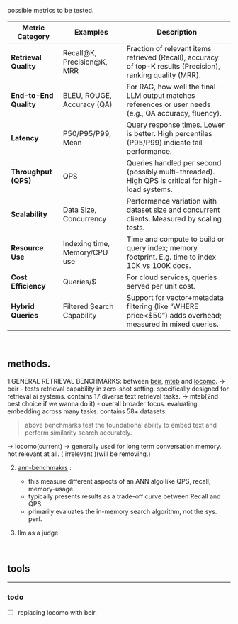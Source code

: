possible metrics to be tested.

| **Metric Category**    | **Examples**                  | **Description**                                                                                              |
| ---------------------- | ----------------------------- | ------------------------------------------------------------------------------------------------------------ |
| **Retrieval Quality**  | Recall\@K, Precision\@K, MRR  | Fraction of relevant items retrieved (Recall), accuracy of top-K results (Precision), ranking quality (MRR). |
| **End-to-End Quality** | BLEU, ROUGE, Accuracy (QA)    | For RAG, how well the final LLM output matches references or user needs (e.g., QA accuracy, fluency).        |
| **Latency**            | P50/P95/P99, Mean             | Query response times. Lower is better. High percentiles (P95/P99) indicate tail performance.                 |
| **Throughput (QPS)**   | QPS                           | Queries handled per second (possibly multi-threaded). High QPS is critical for high-load systems.            |
| **Scalability**        | Data Size, Concurrency        | Performance variation with dataset size and concurrent clients. Measured by scaling tests.                   |
| **Resource Use**       | Indexing time, Memory/CPU use | Time and compute to build or query index; memory footprint. E.g. time to index 10K vs 100K docs.             |
| **Cost Efficiency**    | Queries/\$                    | For cloud services, queries served per unit cost.                                                            |
| **Hybrid Queries**     | Filtered Search Capability    | Support for vector+metadata filtering (like “WHERE price<\$50”) adds overhead; measured in mixed queries.    |

<br>

## methods.

1.GENERAL RETRIEVAL BENCHMARKS: between [beir](https://github.com/beir-cellar/beir), [mteb](https://github.com/embeddings-benchmark/mteb) and [locomo](https://github.com/snap-research/locomo).
-> beir - tests retrieval capability in zero-shot setting. specifically designed for retrieval ai systems. contains 17 diverse text retrieval tasks.
-> mteb(2nd best choice if we wanna do it) - overall broader focus. evaluating embedding across many tasks. contains 58+ datasets.

> above benchmarks test the foundational ability to embed text and perform similarity search accurately.

-> locomo(current) -> generally used for long term conversation memory. not relevant at all. ( irrelevant )(will be removing.)

2. [ann-benchmakrs](https://github.com/erikbern/ann-benchmarks/) :

   - this measure different aspects of an ANN algo like QPS, recall, memory-usage.
   - typically presents results as a trade-off curve between Recall and QPS.
   - primarily evaluates the in-memory search algorithm, not the sys. perf.

3. llm as a judge.

   <br>

## tools

---

### todo

- [ ] replacing locomo with beir.
